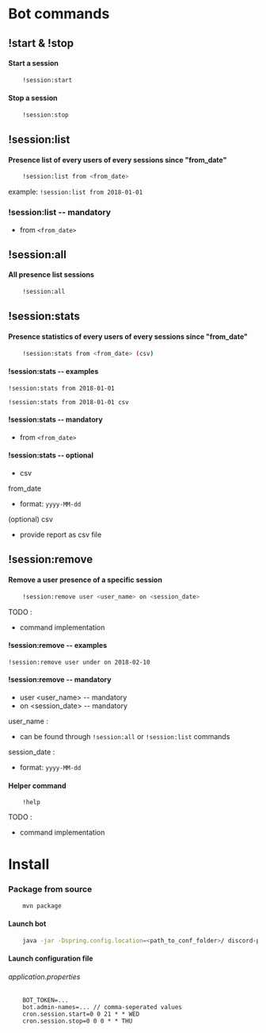 # Bot commands

## !start & !stop

#### Start a session
```bash 
    !session:start          
```

#### Stop a session
```bash        
    !session:stop
```


## !session:list

#### Presence list of every users of every sessions since "from_date"

```bash
    !session:list from <from_date>
```

example: `!session:list from 2018-01-01`

### !session:list -- mandatory
* from `<from_date>`

## !session:all

#### All presence list sessions
```bash
    !session:all      
```

## !session:stats

#### Presence statistics of every users of every sessions since "from_date"

```bash
    !session:stats from <from_date> (csv)
```


#### !session:stats -- examples

`!session:stats from 2018-01-01`

`!session:stats from 2018-01-01 csv`

#### !session:stats -- mandatory
* from `<from_date>`

#### !session:stats -- optional
* csv

from_date
- format: `yyyy-MM-dd`

(optional) csv
- provide report as csv file

## !session:remove 

#### Remove a user presence of a specific session
```bash
    !session:remove user <user_name> on <session_date>
```
TODO :
- command implementation

#### !session:remove -- examples

`!session:remove user under on 2018-02-10`

#### !session:remove -- mandatory

* user <user_name> -- mandatory
* on <session_date> -- mandatory

user_name :
- can be found through `!session:all` or `!session:list` commands

session_date : 
- format: `yyyy-MM-dd`


#### Helper command
```
    !help
```
TODO :
- command implementation

# Install

### Package from source
```bash 
    mvn package
```

#### Launch bot
```bash
    java -jar -Dspring.config.location=<path_to_conf_folder>/ discord-presence-bot-0.0.1-SNAPSHOT.jar
```

#### Launch configuration file

###### application.properties
```
    BOT_TOKEN=...
    bot.admin-names=... // comma-seperated values
    cron.session.start=0 0 21 * * WED
    cron.session.stop=0 0 0 * * THU
```